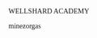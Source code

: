 <p align="center"><p style="font-size: 26px"><p style="font-family: Luminari"> WELLSHARD ACADEMY </p></p></p>

<p style="font-family: Baskerville"> minezorgas </p>

